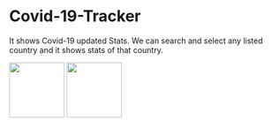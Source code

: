 # Covid-19-Tracker
It shows Covid-19 updated Stats. We can search and select any listed country and it shows stats of that country.

<p float="left">
  <img src="https://user-images.githubusercontent.com/70535588/122256378-a4f42700-ceec-11eb-84ab-f9bb56159fa1.png" width="100" />
  <img src="https://user-images.githubusercontent.com/70535588/122256448-b50c0680-ceec-11eb-894a-00d832b67621.png" width="100" /> 
</p>
